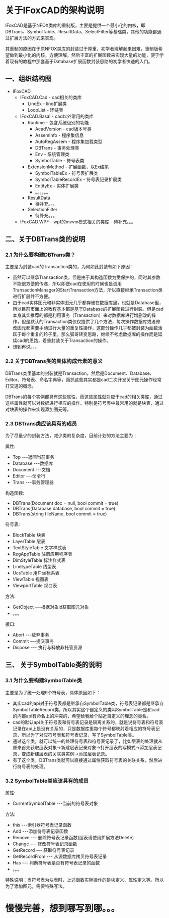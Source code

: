 # 关于IFoxCAD的架构说明

IFoxCAD是基于NFOX类库的重制版，主要是提供一个最小化的内核，即DBTrans、SymbolTable、ResultData、SelectFilter等基础类，其他的功能都通过扩展方法的方式来实现。

其重制的原因在于原NFOX类库的封装过于厚重，初学者理解起来困难，重制版希望做到最小化的内核，方便理解，然后丰富的扩展函数来实现大量的功能，便于学着现有的教程中那套基于Database扩展函数封装思路的初学者快速的入门。

## 一、组织结构图

- IFoxCAD
    - IFoxCAD.Cad - cad相关的类库
        - LinqEx - linq扩展类
        - LoopList - 环链表
    - IFoxCAD.Basal - cad以外常用的类库
        - Runtime - 包含系统级别的功能
            - AcadVersion - cad版本号类
            - AssemInfo - 程序集信息
            - AutoRegAssem - 程序集加载类型
            - DBTrans - 事务处理类
            - Env - 系统管理类
            - SymbolTable - 符号表类
        - ExtensionMethod - 扩展函数，以Ex结尾
            - SymbolTableEx - 符号表扩展类
            - SymbolTableRecordEx - 符号表记录扩展类 
            - EntityEx - 实体扩展类   
            - 。。。。。。  
        - ResultData
            - 待补充。。。
        - SelectionFilter
            - 待补充。。。
    - IFoxCAD.WPF - wpf的mvvm模式相关的类库
            - 待补充。。。

  
## 二、关于DBTrans类的说明

### 2.1 为什么要构建DBTrans类？

主要是为封装cad的Transaction类的，为何如此封装有如下原因：

- 虽然可以继承Transaction类，但是由于其构造函数为受保护的，同时其参数不能很方便的传递，所以即便cad在使用的时候也是调用TransactionManager的StartTransaction方法，所以直接继承Transaction类进行扩展并不方便。
- 由于cad实体图元和非实体图元几乎都存储在数据库里，也就是Database里，所以目前市面上的教程基本都是基于Database的扩展函数进行封装。但是cad本身其实推荐的都是利用事务（Transaction）来对数据库进行增删改的操作，但是默认的Transaction类仅仅提供了几个方法，每次操作数据库或者修改图元都需要手动进行大量的重复性操作，这部分操作几乎都被封装为函数活跃于每个重复的轮子里。那么狐哥转变思路，继续不考虑数据库的操作而是延续cad的思路，着重封装关于Transaction的操作。
- 想到再说。。。

### 2.2 关于DBTrans类的具体构成元素的意义

DBTrans类里基本的封装就是Transaction，然后是Document、Database、Editor、符号表、命名字典等，而抓这些其实都是cad二次开发关于图元操作经常打交道的概念。

DBTrans的每个实例都具有这些属性，而这些属性就对应于cad的相关类库，通过这些属性就可以对数据进行相应的操作。特别是符号表中最常用的就是块表，通过对块表的操作来实现添加图元等。

### 2.3 DBTrans类应该具有的成员
为了尽量少的封装方法，减少类的复杂度，目前计划的方法主要为：

属性:
- Top  ---返回当前事务
- Database  ---数据库
- Document  ---文档
- Editor  ---命令行
- Trans  ---事务管理器

构造函数:
- DBTrans(Document doc = null, bool commit = true)
- DBTrans(Database database, bool commit = true)
- DBTrans(string fileName, bool commit = true)

符号表:
- BlockTable 块表
- LayerTable 层表
- TextStyleTable 文字样式表
- RegAppTable 注册应用程序表
- DimStyleTable 标注样式表
- LinetypeTable 线型表
- UcsTable 用户坐标系表
- ViewTable 视图表
- ViewportTable 视口表

方法:
- GetObject  ---根据对象id获取图元对象
- 。。。

接口:
- Abort ---放弃事务
- Commit ---提交事务
- Dispose --- 执行与释放非托管资源

## 三、 关于SymbolTable类的说明

### 3.1 为什么要构建SymbolTable类

主要是为了统一处理9个符号表，具体原因如下：

- 其实cad的api对于符号表都是继承自SymbolTable类，符号表记录都是继承自SymbolTableRecord类，所以其实这个自定义的类叫SymbolTable是和cad的内部api有命名上的冲突的，希望给我给个贴近自定义的理念的类名。
- cad的默认api关于符号表和符号表记录是隔离关系的，就是说符号表和符号表记录在api上是没有关系的，只是数据库里每个符号都映射着相应的符号表记录，所以为了对应符号表和符号表记录，写了SymbolTable类。
- 通过这个类，就可以统一的处理符号表和符号表记录了，比如层表的处理就从原来首先获取层表对象->新建层表记录对象->打开层表的写模式->添加层表记录，变成新建层表的关联类实例->添加层表记录。
- 有了这个类，DBTrans类就可以直接通过属性获取符号表的关联关系，然后进行符号表的处理。

### 3.2 SymbolTable类应该具有的成员
属性:
- CurrentSymbolTable  ---当前的符号表对象

方法:
- this  ---索引器符号表记录函数
- Add  ---添加符号表记录函数
- Remove --- 删除符号表记录函数(层表请使用扩展方法Delete)
- Change --- 修改符号表记录函数
- GetRecord --- 获取符号表记录
- GetRecordFrom --- 从源数据库拷贝符号表记录
- Has --- 判断符号表是否有符号表记录的函数
- 。。。

特殊说明：当符号表为块表时，上述函数实际操作的是块定义、属性定义等。所以为了添加图元，需要特殊写法。

# 慢慢完善，想到哪写到哪。。。









